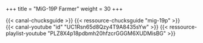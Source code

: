 +++
title = "MiG-19P Farmer"
weight = 30
+++

<div class="contenu"> <!-- Chuck's guide //-->
{{< canal-chucksguide >}}
{{< ressource-chucksguide "mig-19p" >}}
</div>

<div class="contenu"> <!-- Spudknocker //-->
{{< canal-youtube "id" "UC1Rsn65d8Qzy4T9A8435sYw" >}}
{{< ressource-playlist-youtube "PLZ8X4p18pdbmh20hfzcrGGGM6XUDMisBG" >}}
</div>

